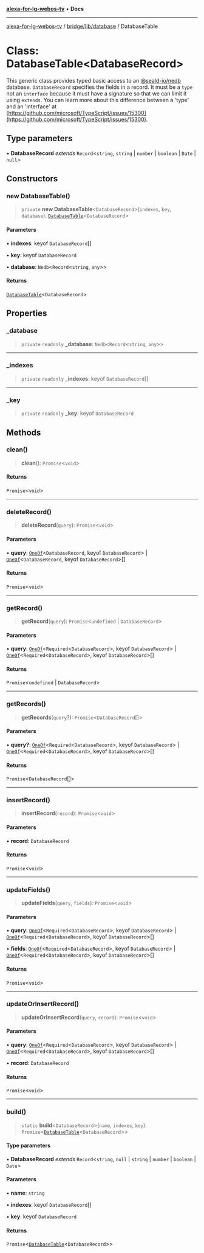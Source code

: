 [**alexa-for-lg-webos-tv**](../../../../README.md) • **Docs**

***

[alexa-for-lg-webos-tv](../../../../modules.md) / [bridge/lib/database](../README.md) / DatabaseTable

# Class: DatabaseTable\<DatabaseRecord\>

This generic class provides typed basic access to an [@seald-io/nedb](https://www.npmjs.com/package/@seald-io/nedb) database. `DatabaseRecord` specifies the fields in a record. It must be a `type` not an `interface` because it must have a signature so that we can limit it using `extends`.  You can learn more about this difference between a 'type' and an 'interface' at [https://github.com/microsoft/TypeScript/issues/15300](https://github.com/microsoft/TypeScript/issues/15300).

## Type parameters

• **DatabaseRecord** *extends* `Record`\<`string`, `string` \| `number` \| `boolean` \| `Date` \| `null`\>

## Constructors

### new DatabaseTable()

> `private` **new DatabaseTable**\<`DatabaseRecord`\>(`indexes`, `key`, `database`): [`DatabaseTable`](DatabaseTable.md)\<`DatabaseRecord`\>

#### Parameters

• **indexes**: keyof `DatabaseRecord`[]

• **key**: keyof `DatabaseRecord`

• **database**: `Nedb`\<`Record`\<`string`, `any`\>\>

#### Returns

[`DatabaseTable`](DatabaseTable.md)\<`DatabaseRecord`\>

## Properties

### \_database

> `private` `readonly` **\_database**: `Nedb`\<`Record`\<`string`, `any`\>\>

***

### \_indexes

> `private` `readonly` **\_indexes**: keyof `DatabaseRecord`[]

***

### \_key

> `private` `readonly` **\_key**: keyof `DatabaseRecord`

## Methods

### clean()

> **clean**(): `Promise`\<`void`\>

#### Returns

`Promise`\<`void`\>

***

### deleteRecord()

> **deleteRecord**(`query`): `Promise`\<`void`\>

#### Parameters

• **query**: [`OneOf`](../type-aliases/OneOf.md)\<`DatabaseRecord`, keyof `DatabaseRecord`\> \| [`OneOf`](../type-aliases/OneOf.md)\<`DatabaseRecord`, keyof `DatabaseRecord`\>[]

#### Returns

`Promise`\<`void`\>

***

### getRecord()

> **getRecord**(`query`): `Promise`\<`undefined` \| `DatabaseRecord`\>

#### Parameters

• **query**: [`OneOf`](../type-aliases/OneOf.md)\<`Required`\<`DatabaseRecord`\>, keyof `DatabaseRecord`\> \| [`OneOf`](../type-aliases/OneOf.md)\<`Required`\<`DatabaseRecord`\>, keyof `DatabaseRecord`\>[]

#### Returns

`Promise`\<`undefined` \| `DatabaseRecord`\>

***

### getRecords()

> **getRecords**(`query`?): `Promise`\<`DatabaseRecord`[]\>

#### Parameters

• **query?**: [`OneOf`](../type-aliases/OneOf.md)\<`Required`\<`DatabaseRecord`\>, keyof `DatabaseRecord`\> \| [`OneOf`](../type-aliases/OneOf.md)\<`Required`\<`DatabaseRecord`\>, keyof `DatabaseRecord`\>[]

#### Returns

`Promise`\<`DatabaseRecord`[]\>

***

### insertRecord()

> **insertRecord**(`record`): `Promise`\<`void`\>

#### Parameters

• **record**: `DatabaseRecord`

#### Returns

`Promise`\<`void`\>

***

### updateFields()

> **updateFields**(`query`, `fields`): `Promise`\<`void`\>

#### Parameters

• **query**: [`OneOf`](../type-aliases/OneOf.md)\<`Required`\<`DatabaseRecord`\>, keyof `DatabaseRecord`\> \| [`OneOf`](../type-aliases/OneOf.md)\<`Required`\<`DatabaseRecord`\>, keyof `DatabaseRecord`\>[]

• **fields**: [`OneOf`](../type-aliases/OneOf.md)\<`Required`\<`DatabaseRecord`\>, keyof `DatabaseRecord`\> \| [`OneOf`](../type-aliases/OneOf.md)\<`Required`\<`DatabaseRecord`\>, keyof `DatabaseRecord`\>[]

#### Returns

`Promise`\<`void`\>

***

### updateOrInsertRecord()

> **updateOrInsertRecord**(`query`, `record`): `Promise`\<`void`\>

#### Parameters

• **query**: [`OneOf`](../type-aliases/OneOf.md)\<`Required`\<`DatabaseRecord`\>, keyof `DatabaseRecord`\> \| [`OneOf`](../type-aliases/OneOf.md)\<`Required`\<`DatabaseRecord`\>, keyof `DatabaseRecord`\>[]

• **record**: `DatabaseRecord`

#### Returns

`Promise`\<`void`\>

***

### build()

> `static` **build**\<`DatabaseRecord`\>(`name`, `indexes`, `key`): `Promise`\<[`DatabaseTable`](DatabaseTable.md)\<`DatabaseRecord`\>\>

#### Type parameters

• **DatabaseRecord** *extends* `Record`\<`string`, `null` \| `string` \| `number` \| `boolean` \| `Date`\>

#### Parameters

• **name**: `string`

• **indexes**: keyof `DatabaseRecord`[]

• **key**: keyof `DatabaseRecord`

#### Returns

`Promise`\<[`DatabaseTable`](DatabaseTable.md)\<`DatabaseRecord`\>\>
